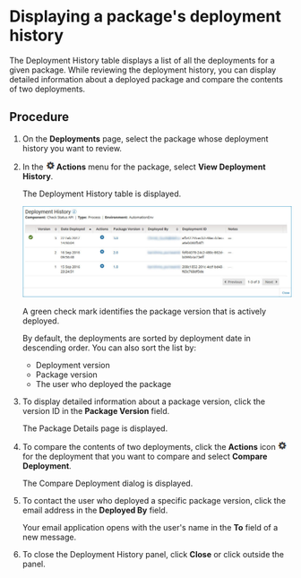 # Displaying a package's deployment history 

<head>
  <meta name="guidename" content="Integration"/>
  <meta name="context" content="GUID-7f9d5c59-d475-42cf-b4e1-338c3049aba7"/>
</head>


The Deployment History table displays a list of all the deployments for a given package. While reviewing the deployment history, you can display detailed information about a deployed package and compare the contents of two deployments.

## Procedure

1. On the **Deployments** page, select the package whose deployment history you want to review.

2. In the **![](../Images/main-ic-gear-black-16_cdde83e4-a176-436a-86ca-1fe4937e3085.jpg) Actions** menu for the package, select **View Deployment History**.

    The Deployment History table is displayed.

    ![Deployment History dialog shows details for a deployed process.](../Images/deploy-pg-deployment-history.jpg)

    A green check mark identifies the package version that is actively deployed.

    By default, the deployments are sorted by deployment date in descending order. You can also sort the list by:

    - Deployment version
    - Package version
    - The user who deployed the package

3. To display detailed information about a package version, click the version ID in the **Package Version** field.

    The Package Details page is displayed.

4. To compare the contents of two deployments, click the **Actions** icon ![](../Images/main-ic-gear-black-16_cdde83e4-a176-436a-86ca-1fe4937e3085.jpg) for the deployment that you want to compare and select **Compare Deployment**.

    The Compare Deployment dialog is displayed.

5. To contact the user who deployed a specific package version, click the email address in the **Deployed By** field.

    Your email application opens with the user's name in the **To** field of a new message.

6. To close the Deployment History panel, click **Close** or click outside the panel.
